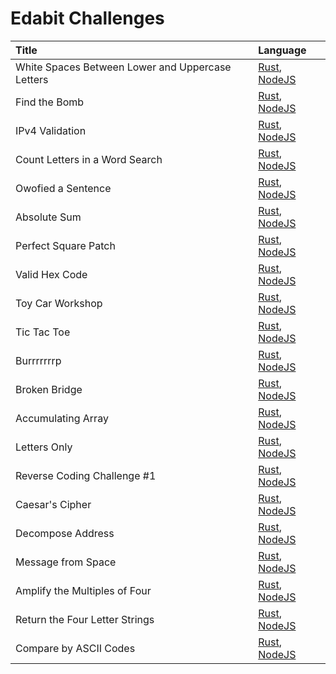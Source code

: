# Edabit Challenges

| Title                                            | Language                                                                                                                                                                                                                                                       |
| :----------------------------------------------- | :------------------------------------------------------------------------------------------------------------------------------------------------------------------------------------------------------------------------------------------------------------- |
| White Spaces Between Lower and Uppercase Letters | [Rust](https://github.com/Tagnard/challanges/blob/2b859ace6792f3736881d65cbad943ffc1f6b555/edabit/rust/src/lib.rs#L5-L12), [NodeJS](https://github.com/Tagnard/challanges/blob/e0f7406a09d1e63bf0a529ecc5cfeba555d680a0/edabit/nodejs/src/lib.js#L1-L4)        |
| Find the Bomb                                    | [Rust](https://github.com/Tagnard/challanges/blob/2b859ace6792f3736881d65cbad943ffc1f6b555/edabit/rust/src/lib.rs#L21-L30), [NodeJS](https://github.com/Tagnard/challanges/blob/e0f7406a09d1e63bf0a529ecc5cfeba555d680a0/edabit/nodejs/src/lib.js#L6-L10)      |
| IPv4 Validation                                  | [Rust](https://github.com/Tagnard/challanges/blob/2b859ace6792f3736881d65cbad943ffc1f6b555/edabit/rust/src/lib.rs#L39-L58), [NodeJS](https://github.com/Tagnard/challanges/blob/e0f7406a09d1e63bf0a529ecc5cfeba555d680a0/edabit/nodejs/src/lib.js#L12-L23)     |
| Count Letters in a Word Search                   | [Rust](https://github.com/Tagnard/challanges/blob/2b859ace6792f3736881d65cbad943ffc1f6b555/edabit/rust/src/lib.rs#L70-L83), [NodeJS](https://github.com/Tagnard/challanges/blob/e0f7406a09d1e63bf0a529ecc5cfeba555d680a0/edabit/nodejs/src/lib.js#L25-L36)     |
| Owofied a Sentence                               | [Rust](https://github.com/Tagnard/challanges/blob/2b859ace6792f3736881d65cbad943ffc1f6b555/edabit/rust/src/lib.rs#L102-L109), [NodeJS](https://github.com/Tagnard/challanges/blob/e0f7406a09d1e63bf0a529ecc5cfeba555d680a0/edabit/nodejs/src/lib.js#L38-L41)   |
| Absolute Sum                                     | [Rust](https://github.com/Tagnard/challanges/blob/3ee8450d0a78ecce6349a0f0b05c5034026615ce/edabit/rust/src/lib.rs#L118-L127), [NodeJS](https://github.com/Tagnard/challanges/blob/e0f7406a09d1e63bf0a529ecc5cfeba555d680a0/edabit/nodejs/src/lib.js#L43-L46)   |
| Perfect Square Patch                             | [Rust](https://github.com/Tagnard/challanges/blob/3ee8450d0a78ecce6349a0f0b05c5034026615ce/edabit/rust/src/lib.rs#L137-L142), [NodeJS](https://github.com/Tagnard/challanges/blob/e0f7406a09d1e63bf0a529ecc5cfeba555d680a0/edabit/nodejs/src/lib.js#L48-L51)   |
| Valid Hex Code                                   | [Rust](https://github.com/Tagnard/challanges/blob/3ee8450d0a78ecce6349a0f0b05c5034026615ce/edabit/rust/src/lib.rs#L169-L175), [NodeJS](https://github.com/Tagnard/challanges/blob/e0f7406a09d1e63bf0a529ecc5cfeba555d680a0/edabit/nodejs/src/lib.js#L53-L56)   |
| Toy Car Workshop                                 | [Rust](https://github.com/Tagnard/challanges/blob/3ee8450d0a78ecce6349a0f0b05c5034026615ce/edabit/rust/src/lib.rs#L188-L202), [NodeJS](https://github.com/Tagnard/challanges/blob/e0f7406a09d1e63bf0a529ecc5cfeba555d680a0/edabit/nodejs/src/lib.js#L58-L71)   |
| Tic Tac Toe                                      | [Rust](https://github.com/Tagnard/challanges/blob/3ee8450d0a78ecce6349a0f0b05c5034026615ce/edabit/rust/src/lib.rs#L211-L232), [NodeJS](https://github.com/Tagnard/challanges/blob/e0f7406a09d1e63bf0a529ecc5cfeba555d680a0/edabit/nodejs/src/lib.js#L73-L89)   |
| Burrrrrrrp                                       | [Rust](https://github.com/Tagnard/challanges/blob/3ee8450d0a78ecce6349a0f0b05c5034026615ce/edabit/rust/src/lib.rs#L255-L260), [NodeJS](https://github.com/Tagnard/challanges/blob/e0f7406a09d1e63bf0a529ecc5cfeba555d680a0/edabit/nodejs/src/lib.js#L91-L94)   |
| Broken Bridge                                    | [Rust](https://github.com/Tagnard/challanges/blob/3ee8450d0a78ecce6349a0f0b05c5034026615ce/edabit/rust/src/lib.rs#L269-L279), [NodeJS](https://github.com/Tagnard/challanges/blob/e0f7406a09d1e63bf0a529ecc5cfeba555d680a0/edabit/nodejs/src/lib.js#L96-L99)   |
| Accumulating Array                               | [Rust](https://github.com/Tagnard/challanges/blob/3ee8450d0a78ecce6349a0f0b05c5034026615ce/edabit/rust/src/lib.rs#L288-L301), [NodeJS](https://github.com/Tagnard/challanges/blob/e0f7406a09d1e63bf0a529ecc5cfeba555d680a0/edabit/nodejs/src/lib.js#L101-L104) |
| Letters Only                                     | [Rust](https://github.com/Tagnard/challanges/blob/3ee8450d0a78ecce6349a0f0b05c5034026615ce/edabit/rust/src/lib.rs#L311-L317), [NodeJS](https://github.com/Tagnard/challanges/blob/e0f7406a09d1e63bf0a529ecc5cfeba555d680a0/edabit/nodejs/src/lib.js#L106-L109) |
| Reverse Coding Challenge #1                      | [Rust](https://github.com/Tagnard/challanges/blob/3ee8450d0a78ecce6349a0f0b05c5034026615ce/edabit/rust/src/lib.rs#L329-L339), [NodeJS](https://github.com/Tagnard/challanges/blob/e0f7406a09d1e63bf0a529ecc5cfeba555d680a0/edabit/nodejs/src/lib.js#L111-L114) |
| Caesar's Cipher                                  | [Rust](https://github.com/Tagnard/challanges/blob/3ee8450d0a78ecce6349a0f0b05c5034026615ce/edabit/rust/src/lib.rs#L349-L373), [NodeJS](https://github.com/Tagnard/challanges/blob/e0f7406a09d1e63bf0a529ecc5cfeba555d680a0/edabit/nodejs/src/lib.js#L116-L133) |
| Decompose Address                                | [Rust](https://github.com/Tagnard/challanges/blob/3ee8450d0a78ecce6349a0f0b05c5034026615ce/edabit/rust/src/lib.rs#L382-L395), [NodeJS](https://github.com/Tagnard/challanges/blob/e0f7406a09d1e63bf0a529ecc5cfeba555d680a0/edabit/nodejs/src/lib.js#L135-L138) |
| Message from Space                               | [Rust](https://github.com/Tagnard/challanges/blob/3ee8450d0a78ecce6349a0f0b05c5034026615ce/edabit/rust/src/lib.rs#L404-L417), [NodeJS](https://github.com/Tagnard/challanges/blob/e0f7406a09d1e63bf0a529ecc5cfeba555d680a0/edabit/nodejs/src/lib.js#L140-L146) |
| Amplify the Multiples of Four                    | [Rust](https://github.com/Tagnard/challanges/blob/dfb8e34108fc1071840b68edd64b96d443774f74/edabit/rust/src/lib.rs#L426-L433), [NodeJS](https://github.com/Tagnard/challanges/blob/d9bb4490ba4e85f2e08d5934fb33ef2cf22af8ad/edabit/nodejs/src/lib.js#L148-L157) |
| Return the Four Letter Strings                   | [Rust](https://github.com/Tagnard/challanges/blob/2c63d3a41e43337e9c4725bf6d0ee7484f450b60/edabit/rust/src/lib.rs#L442-L448), [NodeJS](https://github.com/Tagnard/challanges/blob/d9bb4490ba4e85f2e08d5934fb33ef2cf22af8ad/edabit/nodejs/src/lib.js#L159-L163) |
| Compare by ASCII Codes                           | [Rust](https://github.com/Tagnard/challanges/blob/2c63d3a41e43337e9c4725bf6d0ee7484f450b60/edabit/rust/src/lib.rs#L457-L475), [NodeJS](https://github.com/Tagnard/challanges/blob/d9bb4490ba4e85f2e08d5934fb33ef2cf22af8ad/edabit/nodejs/src/lib.js#L165-L173) |
